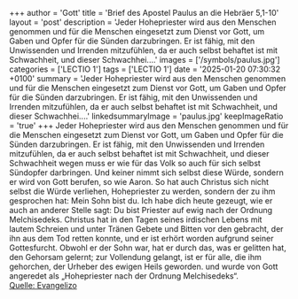 +++
author = 'Gott'
title = 'Brief des Apostel Paulus an die Hebräer 5,1-10'
layout = 'post'
description = 'Jeder Hohepriester wird aus den Menschen genommen und für die Menschen eingesetzt zum Dienst vor Gott, um Gaben und Opfer für die Sünden darzubringen. Er ist fähig, mit den Unwissenden und Irrenden mitzufühlen, da er auch selbst behaftet ist mit Schwachheit, und dieser Schwachhei....'
images = ['/symbols/paulus.jpg']
categories = ['LECTIO 1']
tags = ['LECTIO 1']
date = '2025-01-20 07:30:32 +0100'
summary = 'Jeder Hohepriester wird aus den Menschen genommen und für die Menschen eingesetzt zum Dienst vor Gott, um Gaben und Opfer für die Sünden darzubringen. Er ist fähig, mit den Unwissenden und Irrenden mitzufühlen, da er auch selbst behaftet ist mit Schwachheit, und dieser Schwachhei....'
linkedsummaryImage = 'paulus.jpg'
keepImageRatio = 'true'
+++
Jeder Hohepriester wird aus den Menschen genommen und für die Menschen eingesetzt zum Dienst vor Gott, um Gaben und Opfer für die Sünden darzubringen.
Er ist fähig, mit den Unwissenden und Irrenden mitzufühlen, da er auch selbst behaftet ist mit Schwachheit,
und dieser Schwachheit wegen muss er wie für das Volk so auch für sich selbst Sündopfer darbringen.<!--more-->
Und keiner nimmt sich selbst diese Würde, sondern er wird von Gott berufen, so wie Aaron.
So hat auch Christus sich nicht selbst die Würde verliehen, Hohepriester zu werden, sondern der zu ihm gesprochen hat: Mein Sohn bist du. Ich habe dich heute gezeugt,
wie er auch an anderer Stelle sagt: Du bist Priester auf ewig nach der Ordnung Melchisedeks.
Christus hat in den Tagen seines irdischen Lebens mit lautem Schreien und unter Tränen Gebete und Bitten vor den gebracht, der ihn aus dem Tod retten konnte, und er ist erhört worden aufgrund seiner Gottesfurcht.
Obwohl er der Sohn war, hat er durch das, was er gelitten hat, den Gehorsam gelernt;
zur Vollendung gelangt, ist er für alle, die ihm gehorchen, der Urheber des ewigen Heils geworden.
und wurde von Gott angeredet als „Hohepriester nach der Ordnung Melchisedeks“.<br> [Quelle: Evangelizo](https://evangeliumtagfuertag.org/DE/gospel)